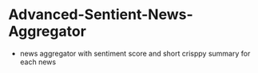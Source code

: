 # Advanced-Sentient-News-Aggregator
- news aggregator with sentiment score and short crisppy summary for each news 
